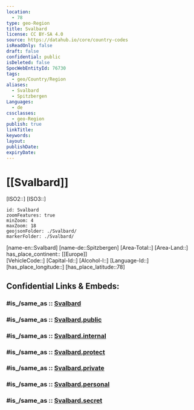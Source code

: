 ```yaml
---
location:
  - 78
type: geo-Region
title: Svalbard
license: CC BY-SA 4.0
source: https://datahub.io/core/country-codes
isReadOnly: false
draft: false
confidential: public
isDeleted: false
SpocWebEntityId: 76730
tags:
  - geo/Country/Region
aliases:
  - Svalbard
  - Spitzbergen
Languages:
  - de
cssclasses:
  - geo-Region
publish: true
linkTitle: 
keywords: 
layout: 
publishDate: 
expiryDate:
---
```


# [[Svalbard]]

[ISO2::]
[ISO3::]

```leaflet
id: Svalbard
zoomFeatures: true 
minZoom: 4 
maxZoom: 18
geojsonFolder: ./Svalbard/
markerFolder: ./Svalbard/
```

[name-en::Svalbard]
[name-de::Spitzbergen]
[Area-Total::]
[Area-Land::]
has_place_continent:: [[Europe]]  
[VehicleCode::]
[Capital-Id::]
[Alcohol-l::]
[Language-Id::]
[has_place_longitude::]
[has_place_latitude::78]

## Confidential Links & Embeds: 

### #is_/same_as :: [Svalbard](/_Standards/Earth/Continent/Europe/Europe~North/Norway/Counties~Norway/Svalbard.md) 

### #is_/same_as :: [Svalbard.public](/_public/Earth/Continent/Europe/Europe~North/Norway/Counties~Norway/Svalbard.public.md) 

### #is_/same_as :: [Svalbard.internal](/_internal/Earth/Continent/Europe/Europe~North/Norway/Counties~Norway/Svalbard.internal.md) 

### #is_/same_as :: [Svalbard.protect](/_protect/Earth/Continent/Europe/Europe~North/Norway/Counties~Norway/Svalbard.protect.md) 

### #is_/same_as :: [Svalbard.private](/_private/Earth/Continent/Europe/Europe~North/Norway/Counties~Norway/Svalbard.private.md) 

### #is_/same_as :: [Svalbard.personal](/_personal/Earth/Continent/Europe/Europe~North/Norway/Counties~Norway/Svalbard.personal.md) 

### #is_/same_as :: [Svalbard.secret](/_secret/Earth/Continent/Europe/Europe~North/Norway/Counties~Norway/Svalbard.secret.md)

